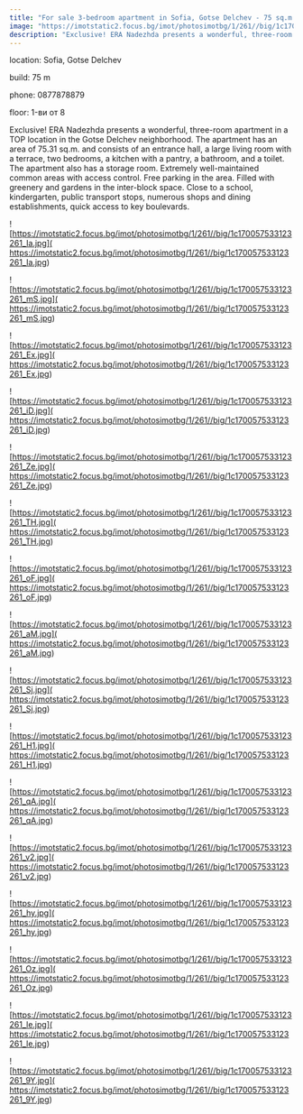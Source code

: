 ```yaml
---
title: "For sale 3-bedroom apartment in Sofia, Gotse Delchev - 75 sq.m / 142990 EUR :: imot.bg Advertisement"
image: "https://imotstatic2.focus.bg/imot/photosimotbg/1/261//big/1c170057533123261_Kb.jpg"
description: "Exclusive! ERA Nadezhda presents a wonderful, three-room apartment in a TOP location in the Gotse Delchev neighborhood. The apartment has an area of 75.31 sq.m. and consists of an entrance hall, a large living room with a terrace, two bedrooms, a kitchen with a pantry, a bathroom, and a toilet. The apartment also has a storage room. Extremely well-maintained common areas with access control. Free parking in the area. Filled with greenery and gardens in the inter-block space. Close to a school, kindergarten, public transport stops, numerous shops and dining establishments, quick access to key boulevards."
---
```


location: Sofia, Gotse Delchev

build: 75 m

phone: 0877878879

floor: 1-ви от 8

Exclusive! ERA Nadezhda presents a wonderful, three-room apartment in a TOP location in the Gotse Delchev neighborhood. The apartment has an area of 75.31 sq.m. and consists of an entrance hall, a large living room with a terrace, two bedrooms, a kitchen with a pantry, a bathroom, and a toilet. The apartment also has a storage room. Extremely well-maintained common areas with access control. Free parking in the area. Filled with greenery and gardens in the inter-block space. Close to a school, kindergarten, public transport stops, numerous shops and dining establishments, quick access to key boulevards.


![https://imotstatic2.focus.bg/imot/photosimotbg/1/261//big/1c170057533123261_Ia.jpg]( https://imotstatic2.focus.bg/imot/photosimotbg/1/261//big/1c170057533123261_Ia.jpg)


![https://imotstatic2.focus.bg/imot/photosimotbg/1/261//big/1c170057533123261_mS.jpg]( https://imotstatic2.focus.bg/imot/photosimotbg/1/261//big/1c170057533123261_mS.jpg)


![https://imotstatic2.focus.bg/imot/photosimotbg/1/261//big/1c170057533123261_Ex.jpg]( https://imotstatic2.focus.bg/imot/photosimotbg/1/261//big/1c170057533123261_Ex.jpg)


![https://imotstatic2.focus.bg/imot/photosimotbg/1/261//big/1c170057533123261_iD.jpg]( https://imotstatic2.focus.bg/imot/photosimotbg/1/261//big/1c170057533123261_iD.jpg)


![https://imotstatic2.focus.bg/imot/photosimotbg/1/261//big/1c170057533123261_Ze.jpg]( https://imotstatic2.focus.bg/imot/photosimotbg/1/261//big/1c170057533123261_Ze.jpg)


![https://imotstatic2.focus.bg/imot/photosimotbg/1/261//big/1c170057533123261_TH.jpg]( https://imotstatic2.focus.bg/imot/photosimotbg/1/261//big/1c170057533123261_TH.jpg)


![https://imotstatic2.focus.bg/imot/photosimotbg/1/261//big/1c170057533123261_oF.jpg]( https://imotstatic2.focus.bg/imot/photosimotbg/1/261//big/1c170057533123261_oF.jpg)


![https://imotstatic2.focus.bg/imot/photosimotbg/1/261//big/1c170057533123261_aM.jpg]( https://imotstatic2.focus.bg/imot/photosimotbg/1/261//big/1c170057533123261_aM.jpg)


![https://imotstatic2.focus.bg/imot/photosimotbg/1/261//big/1c170057533123261_Sj.jpg]( https://imotstatic2.focus.bg/imot/photosimotbg/1/261//big/1c170057533123261_Sj.jpg)


![https://imotstatic2.focus.bg/imot/photosimotbg/1/261//big/1c170057533123261_H1.jpg]( https://imotstatic2.focus.bg/imot/photosimotbg/1/261//big/1c170057533123261_H1.jpg)


![https://imotstatic2.focus.bg/imot/photosimotbg/1/261//big/1c170057533123261_qA.jpg]( https://imotstatic2.focus.bg/imot/photosimotbg/1/261//big/1c170057533123261_qA.jpg)


![https://imotstatic2.focus.bg/imot/photosimotbg/1/261//big/1c170057533123261_v2.jpg]( https://imotstatic2.focus.bg/imot/photosimotbg/1/261//big/1c170057533123261_v2.jpg)


![https://imotstatic2.focus.bg/imot/photosimotbg/1/261//big/1c170057533123261_hy.jpg]( https://imotstatic2.focus.bg/imot/photosimotbg/1/261//big/1c170057533123261_hy.jpg)


![https://imotstatic2.focus.bg/imot/photosimotbg/1/261//big/1c170057533123261_Oz.jpg]( https://imotstatic2.focus.bg/imot/photosimotbg/1/261//big/1c170057533123261_Oz.jpg)


![https://imotstatic2.focus.bg/imot/photosimotbg/1/261//big/1c170057533123261_le.jpg]( https://imotstatic2.focus.bg/imot/photosimotbg/1/261//big/1c170057533123261_le.jpg)


![https://imotstatic2.focus.bg/imot/photosimotbg/1/261//big/1c170057533123261_9Y.jpg]( https://imotstatic2.focus.bg/imot/photosimotbg/1/261//big/1c170057533123261_9Y.jpg)



